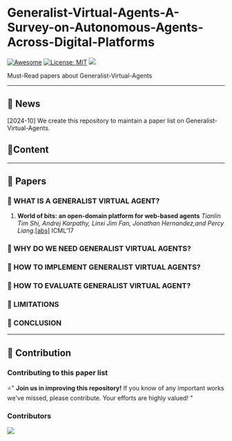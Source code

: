 # Generalist-Virtual-Agents-A-Survey-on-Autonomous-Agents-Across-Digital-Platforms

[![Awesome](https://awesome.re/badge.svg)](https://github.com/zjunlp/LLMAgentPapers) 
[![License: MIT](https://img.shields.io/badge/License-MIT-green.svg)](https://opensource.org/licenses/MIT)
![](https://img.shields.io/github/last-commit/CSfufu/Generalist-Virtual-Agents-A-Survey-on-Autonomous-Agents-Across-Digital-Platforms?color=green) 

Must-Read papers about Generalist-Virtual-Agents

--- 

## 🔔 News

[2024-10] We create this repository to maintain a paper list on Generalist-Virtual-Agents.

## 📜Content

---

## 🌄 Papers

### 🤖 WHAT IS A GENERALIST VIRTUAL AGENT?
1. **World of bits: an open-domain platform for web-based agents**
   *Tianlin Tim Shi, Andrej Karpathy, Linxi Jim Fan, Jonathan Hernandez,and Percy Liang.*[[abs]](https://dl.acm.org/doi/10.5555/3305890.3306005) ICML’17

### 💭 WHY DO WE NEED GENERALIST VIRTUAL AGENTS?


### 💫 HOW TO IMPLEMENT GENERALIST VIRTUAL AGENTS?


### 🧩 HOW TO EVALUATE GENERALIST VIRTUAL AGENT?


### 💬 LIMITATIONS


### 🔖 CONCLUSION

---
## 🎉 Contribution

### Contributing to this paper list

⭐" **Join us in improving this repository!** If you know of any important works we've missed, please contribute. Your efforts are highly valued!   "

### Contributors

<a href="https://github.com/CSfufu/Generalist-Virtual-Agents-A-Survey-on-Autonomous-Agents-Across-Digital-Platforms/graphs/contributors">
  <img src="https://contrib.rocks/image?repo=CSfufu/Generalist-Virtual-Agents-A-Survey-on-Autonomous-Agents-Across-Digital-Platforms" />
</a>
